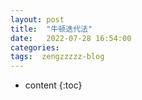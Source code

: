 ```yaml
---
layout: post
title:  "牛顿迭代法"
date:   2022-07-28 16:54:00
categories: 
tags:  zengzzzzz-blog
---
```


* content
{:toc}

  
&nbsp;
